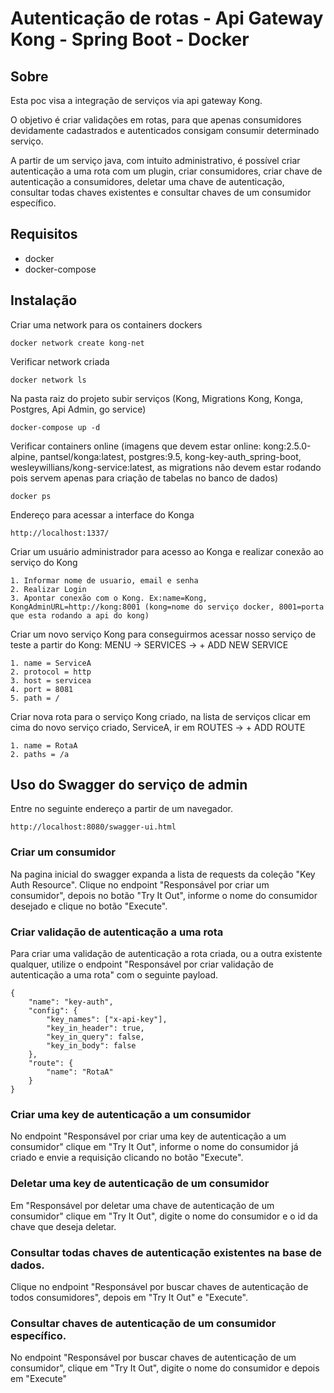 # Autenticação de rotas - Api Gateway Kong - Spring Boot - Docker

## Sobre
Esta poc visa a integração de serviços via api gateway Kong.

O objetivo é criar validações em rotas, para que apenas consumidores devidamente cadastrados e autenticados consigam consumir determinado serviço.

A partir de um serviço java, com intuito administrativo, é possível criar autenticação a uma rota com um plugin, criar consumidores, criar chave de autenticação a consumidores, deletar uma chave de autenticação, consultar todas chaves existentes e consultar chaves de um consumidor específico. 

## Requisitos
  - docker
  - docker-compose

## Instalação
Criar uma network para os containers dockers
```
docker network create kong-net
```
Verificar network criada
```
docker network ls
```
Na pasta raiz do projeto subir serviços (Kong, Migrations Kong, Konga, Postgres, Api Admin, go service)
```
docker-compose up -d
```
Verificar containers online (imagens que devem estar online: kong:2.5.0-alpine, pantsel/konga:latest, postgres:9.5, kong-key-auth_spring-boot, wesleywillians/kong-service:latest, as migrations não devem estar rodando pois servem apenas
                             para criação de tabelas no banco de dados)
```
docker ps
```
Endereço para acessar a interface do Konga
```
http://localhost:1337/
```
Criar um usuário administrador para acesso ao Konga e realizar conexão ao serviço do Kong
```
1. Informar nome de usuario, email e senha
2. Realizar Login
3. Apontar conexão com o Kong. Ex:name=Kong, KongAdminURL=http://kong:8001 (kong=nome do serviço docker, 8001=porta que esta rodando a api do kong)
```

Criar um novo serviço Kong para conseguirmos acessar nosso serviço de teste a partir do Kong: MENU -> SERVICES -> + ADD NEW SERVICE
```
1. name = ServiceA
2. protocol = http
3. host = servicea
4. port = 8081
5. path = /
```

Criar nova rota para o serviço Kong criado, na lista de serviços clicar em cima do novo serviço criado, ServiceA, ir em ROUTES -> + ADD ROUTE
```
1. name = RotaA
2. paths = /a 
```

## Uso do Swagger do serviço de admin
Entre no seguinte endereço a partir de um navegador.
```
http://localhost:8080/swagger-ui.html
```
### Criar um consumidor
Na pagina inicial do swagger expanda a lista de requests da coleção "Key Auth Resource". Clique no endpoint "Responsável por criar um consumidor", depois no botão "Try It Out", informe o nome do consumidor desejado e clique no botão "Execute".

### Criar validação de autenticação a uma rota
Para criar uma validação de autenticação a rota criada, ou a outra existente qualquer, utilize o endpoint "Responsável por criar validação de autenticação a uma rota" com o seguinte payload.
```
{
    "name": "key-auth",
    "config": {
        "key_names": ["x-api-key"],
        "key_in_header": true,
        "key_in_query": false,
        "key_in_body": false
    },
    "route": {
        "name": "RotaA"
    }
}
```
### Criar uma key de autenticação a um consumidor
No endpoint "Responsável por criar uma key de autenticação a um consumidor" clique em "Try It Out", informe o nome do consumidor já criado e envie a requisição clicando no botão "Execute".

### Deletar uma key de autenticação de um consumidor
Em "Responsável por deletar uma chave de autenticação de um consumidor" clique em "Try It Out", digite o nome do consumidor e o id da chave que deseja deletar.

### Consultar todas chaves de autenticação existentes na base de dados.
Clique no endpoint "Responsável por buscar chaves de autenticação de todos consumidores", depois em "Try It Out" e "Execute".

### Consultar chaves de autenticação de um consumidor específico.
No endpoint "Responsável por buscar chaves de autenticação de um consumidor", clique em "Try It Out", digite o nome do consumidor e depois em "Execute"
